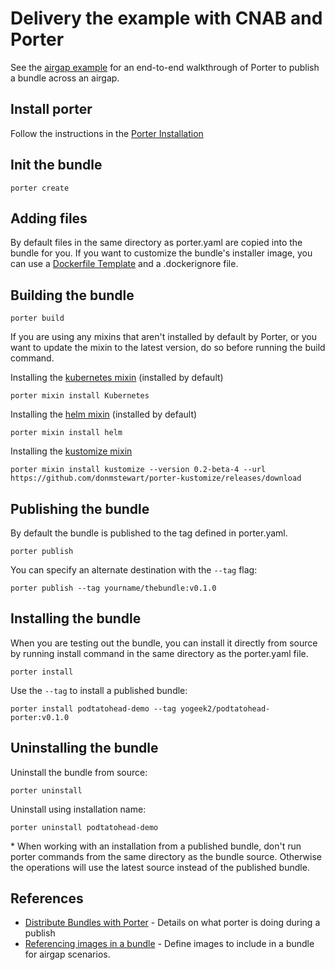 # Delivery the example with CNAB and Porter

See the [airgap example](/delivery/CNABwithPorter/README.md) for an end-to-end
walkthrough of Porter to publish a bundle across an airgap.

## Install porter

Follow the instructions in the [Porter Installation](https://porter.sh/install/)

## Init the bundle

```
porter create
```

## Adding files

By default files in the same directory as porter.yaml are copied into the bundle
for you. If you want to customize the bundle's installer image, you can use a
[Dockerfile Template](https://porter.sh/custom-dockerfile/) and a .dockerignore
file.

## Building the bundle

```
porter build
```

If you are using any mixins that aren't installed by default by Porter, or you want to update the mixin to the latest version, do so before running the build command.

Installing the [kubernetes mixin](https://porter.sh/mixins/kubernetes) (installed by default)

```
porter mixin install Kubernetes
```

Installing the [helm mixin](https://porter.sh/mixins/helm) (installed by default)

```
porter mixin install helm
```

Installing the [kustomize mixin](https://github.com/donmstewart/porter-kustomize)
```
porter mixin install kustomize --version 0.2-beta-4 --url https://github.com/donmstewart/porter-kustomize/releases/download
```


## Publishing the bundle

By default the bundle is published to the tag defined in porter.yaml.

```
porter publish
```

You can specify an alternate destination with the `--tag` flag:

```
porter publish --tag yourname/thebundle:v0.1.0
```

## Installing the bundle

When you are testing out the bundle, you can install it directly from source by 
running install command in the same directory as the porter.yaml file.

```
porter install
```

Use the `--tag` to install a published bundle:

```
porter install podtatohead-demo --tag yogeek2/podtatohead-porter:v0.1.0
```

## Uninstalling the bundle

Uninstall the bundle from source:

```
porter uninstall
```

Uninstall using installation name:

```
porter uninstall podtatohead-demo
```

\* When working with an installation from a published bundle, don't run porter commands
from the same directory as the bundle source. Otherwise the operations will use the latest
source instead of the published bundle.

## References

* [Distribute Bundles with Porter](https://porter.sh/distribute-bundles/) -
  Details on what porter is doing during a publish
* [Referencing images in a bundle](https://porter.sh/author-bundles/#images) -
  Define images to include in a bundle for airgap scenarios.
